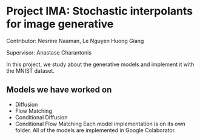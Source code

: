 # Project IMA: Stochastic interpolants for image generative

Contributor: Nesrine Naaman, Le Nguyen Huong Giang

Supervisor: Anastase Charantonis

In this project, we study about the generative models and implement it with the MNIST dataset.

## Models we have worked on
- Diffusion
- Flow Matching
- Conditional Diffusion
- Conditional Flow Matching
Each model implementation is on its own folder. All of the models are implemented in Google Colaborator.
